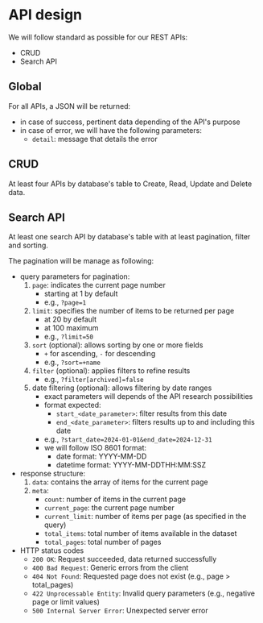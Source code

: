 # API design

We will follow standard as possible for our REST APIs:

- CRUD
- Search API

## Global

For all APIs, a JSON will be returned:
- in case of success, pertinent data depending of the API's purpose
- in case of error, we will have the following parameters:
    - `detail`: message that details the error

## CRUD

At least four APIs by database's table to Create, Read, Update and Delete data.

## Search API

At least one search API by database's table with at least pagination, filter and sorting.

The pagination will be manage as following:

- query parameters for pagination:
    1. `page`: indicates the current page number
        - starting at 1 by default
        - e.g., `?page=1`
    2. `limit`: specifies the number of items to be returned per page
        - at 20 by default
        - at 100 maximum
        - e.g., `?limit=50`
    3. `sort` (optional): allows sorting by one or more fields
        - `+` for ascending, `-` for descending
        - e.g., `?sort=+name`
    4. `filter` (optional): applies filters to refine results
        - e.g., `?filter[archived]=false`
    5. date filtering (optional): allows filtering by date ranges
        - exact parameters will depends of the API research possibilities
        - format expected:
            - `start_<date_parameter>`: filter results from this date
            - `end_<date_parameter>`: filters results up to and including this date
        - e.g., `?start_date=2024-01-01&end_date=2024-12-31`
        - we will follow ISO 8601 format:
            - date format: YYYY-MM-DD
            - datetime format: YYYY-MM-DDTHH:MM:SSZ
- response structure:
    1. `data`: contains the array of items for the current page
    2. `meta`:
        - `count`: number of items in the current page
        - `current_page`: the current page number
        - `current_limit`: number of items per page (as specified in the query)
        - `total_items`: total number of items available in the dataset
        - `total_pages`: total number of pages
- HTTP status codes
    - `200 OK`: Request succeeded, data returned successfully
    - `400 Bad Request`: Generic errors from the client
    - `404 Not Found`: Requested page does not exist (e.g., page > total_pages)
    - `422 Unprocessable Entity`: Invalid query parameters (e.g., negative page or limit values)
    - `500 Internal Server Error`: Unexpected server error
